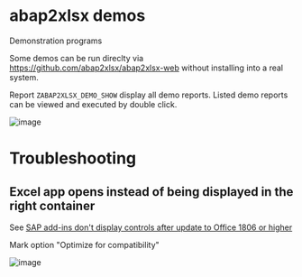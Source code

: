 # abap2xlsx demos
Demonstration programs

Some demos can be run direclty via https://github.com/abap2xlsx/abap2xlsx-web without installing into a real system.

Report `ZABAP2XLSX_DEMO_SHOW` display all demo reports. Listed demo reports can be viewed and executed by double click.

![image](https://user-images.githubusercontent.com/75187288/215830193-3a98e61d-91a5-43cd-866d-1ae45a0f9312.png)

# Troubleshooting

## Excel app opens instead of being displayed in the right container

See [SAP add-ins don't display controls after update to Office 1806 or higher](https://learn.microsoft.com/en-us/office/troubleshoot/excel/sap-add-ins-not-display-control)

Mark option "Optimize for compatibility"

![image](https://user-images.githubusercontent.com/75187288/215830611-9d267546-e420-447c-bb51-8f7e4c78ef7f.png)


